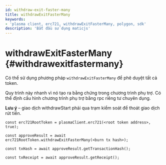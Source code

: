 ```yaml
---
id: withdraw-exit-faster-many
title: withdrawExitFasterMany
keywords:
- 'plasma client, erc721, withdrawExitFasterMany, polygon, sdk'
description: 'Bắt đầu sử dụng maticjs'
---
```


# withdrawExitFasterMany {#withdrawexitfastermany}

Có thể sử dụng phương pháp `withdrawExitFasterMany` để phê duyệt tất cả token.

Quy trình này nhanh vì nó tạo ra bằng chứng trong chương trình phụ trợ. Có thể định cấu hình chương trình phụ trợ bằng rpc riêng tư chuyên dụng.

**Lưu ý** – giao dịch withdrawStart phải qua trạm kiểm soát để thoát giao dịch rút tiền.

```
const erc721RootToken = plasmaClient.erc721(<root token address>, true);

const approveResult = await erc721RootToken.withdrawExitFasterMany(<burn tx hash>);

const txHash = await approveResult.getTransactionHash();

const txReceipt = await approveResult.getReceipt();

```
